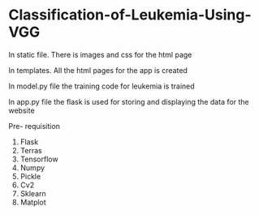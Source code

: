 # Classification-of-Leukemia-Using-VGG
In static file. There is images and css for the html page

In templates. All the html pages for the app is created

In model.py file the training code for leukemia is trained

In app.py file the flask is used for storing and displaying the data for the website

Pre- requisition

1. Flask
2. Terras
3. Tensorflow
4. Numpy
5. Pickle
6. Cv2
7. Sklearn
8. Matplot



